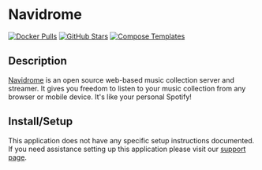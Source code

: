 # Navidrome

[![Docker Pulls](https://img.shields.io/docker/pulls/deluan/navidrome?style=flat-square&color=607D8B&label=docker%20pulls&logo=docker)](https://hub.docker.com/r/deluan/navidrome)
[![GitHub Stars](https://img.shields.io/github/stars/navidrome/navidrome?style=flat-square&color=607D8B&label=github%20stars&logo=github)](https://github.com/navidrome/navidrome)
[![Compose Templates](https://img.shields.io/static/v1?style=flat-square&color=607D8B&label=compose&message=templates)](https://github.com/GhostWriters/DockSTARTer/tree/master/compose/.apps/navidrome)

## Description

[Navidrome](https://www.navidrome.org/) is an open source web-based music collection server and streamer. It gives you freedom to listen to your music collection from any browser or mobile device. It's like your personal Spotify!

## Install/Setup

This application does not have any specific setup instructions documented. If
you need assistance setting up this application please visit our
[support page](https://dockstarter.com/basics/support/).
